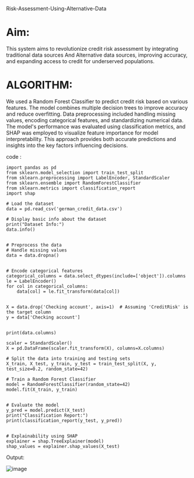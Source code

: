 Risk-Assessment-Using-Alternative-Data

# Aim:
This system aims to revolutionize credit risk assessment by integrating traditional data sources And Alternative data sources, improving accuracy, and expanding access to credit for underserved populations.

# ALGORITHM:
We used a Random Forest Classifier to predict credit risk based on various features. The model combines multiple decision trees to improve accuracy and reduce overfitting. Data preprocessing included handling missing values, encoding categorical features, and standardizing numerical data. The model's performance was evaluated using classification metrics, and SHAP was employed to visualize feature importance for model interpretability. This approach provides both accurate predictions and insights into the key factors influencing decisions.

code :

```
import pandas as pd
from sklearn.model_selection import train_test_split
from sklearn.preprocessing import LabelEncoder, StandardScaler
from sklearn.ensemble import RandomForestClassifier
from sklearn.metrics import classification_report
import shap

# Load the dataset
data = pd.read_csv('german_credit_data.csv')

# Display basic info about the dataset
print("Dataset Info:")
data.info()


# Preprocess the data
# Handle missing values
data = data.dropna()


# Encode categorical features
categorical_columns = data.select_dtypes(include=['object']).columns
le = LabelEncoder()
for col in categorical_columns:
    data[col] = le.fit_transform(data[col])


X = data.drop('Checking account', axis=1)  # Assuming 'CreditRisk' is the target column
y = data['Checking account']


print(data.columns)

scaler = StandardScaler()
X = pd.DataFrame(scaler.fit_transform(X), columns=X.columns)

# Split the data into training and testing sets
X_train, X_test, y_train, y_test = train_test_split(X, y, test_size=0.2, random_state=42)

# Train a Random Forest Classifier
model = RandomForestClassifier(random_state=42)
model.fit(X_train, y_train)


# Evaluate the model
y_pred = model.predict(X_test)
print("Classification Report:")
print(classification_report(y_test, y_pred))


# Explainability using SHAP
explainer = shap.TreeExplainer(model)
shap_values = explainer.shap_values(X_test)

```



Output:

![image](https://github.com/user-attachments/assets/9f547aa0-7a07-48ad-a8e8-737ef8475df2)









